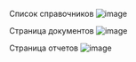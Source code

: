 Список справочников 
![image](https://github.com/user-attachments/assets/0c72b052-84d4-4194-94de-84080d45f486)

Страница документов 
![image](https://github.com/user-attachments/assets/774a0362-dd3c-4596-b323-8b3d660f2ad4)

Страница отчетов
![image](https://github.com/user-attachments/assets/98b79360-9ac1-4d9b-a221-09818ac8e004)
